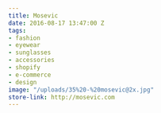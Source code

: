 ```yaml
---
title: Mosevic
date: 2016-08-17 13:47:00 Z
tags:
- fashion
- eyewear
- sunglasses
- accessories
- shopify
- e-commerce
- design
image: "/uploads/35%20-%20mosevic@2x.jpg"
store-link: http://mosevic.com
---
```


